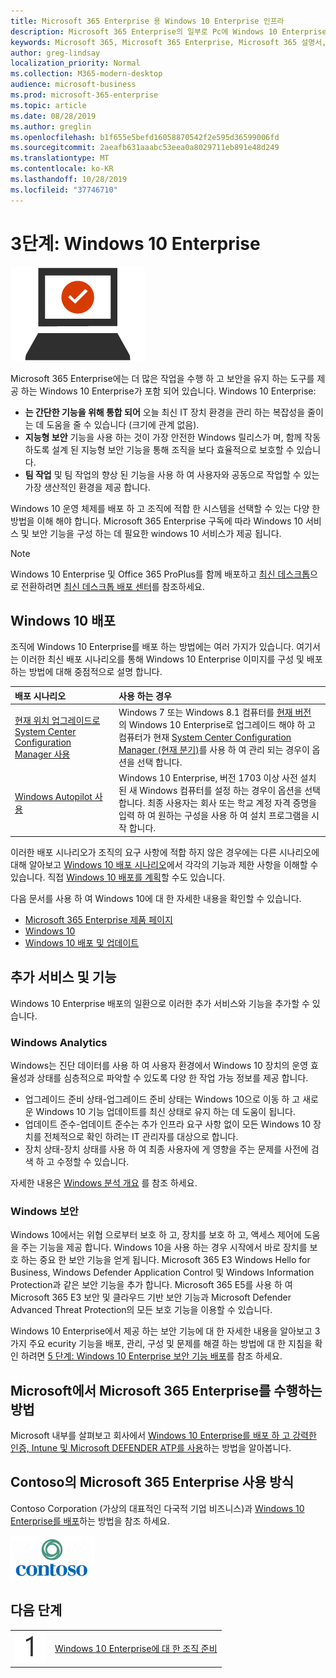 ```yaml
---
title: Microsoft 365 Enterprise 용 Windows 10 Enterprise 인프라
description: Microsoft 365 Enterprise의 일부로 Pc에 Windows 10 Enterprise를 배포 하는 데 필요한 단계에 대 한 간략 한 지침을 제공 합니다.
keywords: Microsoft 365, Microsoft 365 Enterprise, Microsoft 365 설명서, Windows 10 Enterprise, 배포
author: greg-lindsay
localization_priority: Normal
ms.collection: M365-modern-desktop
audience: microsoft-business
ms.prod: microsoft-365-enterprise
ms.topic: article
ms.date: 08/28/2019
ms.author: greglin
ms.openlocfilehash: b1f655e5befd16058870542f2e595d36599006fd
ms.sourcegitcommit: 2aeafb631aaabc53eea0a8029711eb891e48d249
ms.translationtype: MT
ms.contentlocale: ko-KR
ms.lasthandoff: 10/28/2019
ms.locfileid: "37746710"
---
```

# <a name="phase-3-windows-10-enterprise"></a>3단계: Windows 10 Enterprise

![3단계: Windows 10 Enterprise](./media/deploy-foundation-infrastructure/win10enterprise_icon.png)

Microsoft 365 Enterprise에는 더 많은 작업을 수행 하 고 보안을 유지 하는 도구를 제공 하는 Windows 10 Enterprise가 포함 되어 있습니다. Windows 10 Enterprise:

- **는 간단한 기능을 위해 통합 되어** 오늘 최신 IT 장치 환경을 관리 하는 복잡성을 줄이는 데 도움을 줄 수 있습니다 (크기에 관계 없음).
- **지능형 보안** 기능을 사용 하는 것이 가장 안전한 Windows 릴리스가 며, 함께 작동 하도록 설계 된 지능형 보안 기능을 통해 조직을 보다 효율적으로 보호할 수 있습니다.
- **팀 작업** 및 팀 작업의 향상 된 기능을 사용 하 여 사용자와 공동으로 작업할 수 있는 가장 생산적인 환경을 제공 합니다.

Windows 10 운영 체제를 배포 하 고 조직에 적합 한 시스템을 선택할 수 있는 다양 한 방법을 이해 해야 합니다. Microsoft 365 Enterprise 구독에 따라 Windows 10 서비스 및 보안 기능을 구성 하는 데 필요한 windows 10 서비스가 제공 됩니다.

>[!Note]
>Windows 10 Enterprise 및 Office 365 ProPlus를 함께 배포하고 [최신 데스크톱](https://www.microsoft.com/microsoft-365/modern-desktop)으로 전환하려면 [최신 데스크톱 배포 센터](https://aka.ms/howtoshift)를 참조하세요.
>

## <a name="windows-10-deployment"></a>Windows 10 배포

조직에 Windows 10 Enterprise를 배포 하는 방법에는 여러 가지가 있습니다. 여기서는 이러한 최신 배포 시나리오를 통해 Windows 10 Enterprise 이미지를 구성 및 배포 하는 방법에 대해 중점적으로 설명 합니다.

| 배포 시나리오 | 사용 하는 경우 |
|:--- |:--- |
| [현재 위치 업그레이드로 System Center Configuration Manager 사용](windows10-deploy-inplaceupgrade.md) | Windows 7 또는 Windows 8.1 컴퓨터를 <a href="https://aka.ms/windows-10-release-information" target="_blank">현재 버전</a> 의 Windows 10 Enterprise로 업그레이드 해야 하 고 컴퓨터가 현재 <a href="https://aka.ms/introtosccm" target="_blank">System Center Configuration Manager (현재 분기)</a>를 사용 하 여 관리 되는 경우이 옵션을 선택 합니다. |
| [Windows Autopilot 사용](windows10-deploy-autopilot.md) | Windows 10 Enterprise, 버전 1703 이상 사전 설치 된 새 Windows 컴퓨터를 설정 하는 경우이 옵션을 선택 합니다. 최종 사용자는 회사 또는 학교 계정 자격 증명을 입력 하 여 원하는 구성을 사용 하 여 설치 프로그램을 시작 합니다. |

이러한 배포 시나리오가 조직의 요구 사항에 적합 하지 않은 경우에는 다른 시나리오에 대해 알아보고 [Windows 10 배포 시나리오](https://docs.microsoft.com/windows/deployment/windows-10-deployment-scenarios)에서 각각의 기능과 제한 사항을 이해할 수 있습니다. 직접 <a href="https://aka.ms/planforwin10deployment" target="_blank">Windows 10 배포를 계획</a>할 수도 있습니다.

다음 문서를 사용 하 여 Windows 10에 대 한 자세한 내용을 확인할 수 있습니다.

- [Microsoft 365 Enterprise 제품 페이지](https://www.microsoft.com/microsoft-365/enterprise)
- [Windows 10](https://docs.microsoft.com/windows/windows-10)
- [Windows 10 배포 및 업데이트](https://docs.microsoft.com/windows/deployment/)


## <a name="additional-services-and-features"></a>추가 서비스 및 기능
Windows 10 Enterprise 배포의 일환으로 이러한 추가 서비스와 기능을 추가할 수 있습니다.

### <a name="windows-analytics"></a>Windows Analytics

Windows는 진단 데이터를 사용 하 여 사용자 환경에서 Windows 10 장치의 운영 효율성과 상태를 심층적으로 파악할 수 있도록 다양 한 작업 가능 정보를 제공 합니다.

* 업그레이드 준비 상태-업그레이드 준비 상태는 Windows 10으로 이동 하 고 새로운 Windows 10 기능 업데이트를 최신 상태로 유지 하는 데 도움이 됩니다. 
* 업데이트 준수-업데이트 준수는 추가 인프라 요구 사항 없이 모든 Windows 10 장치를 전체적으로 확인 하려는 IT 관리자를 대상으로 합니다.
* 장치 상태-장치 상태를 사용 하 여 최종 사용자에 게 영향을 주는 문제를 사전에 검색 하 고 수정할 수 있습니다.

자세한 내용은 [Windows 분석 개요](https://docs.microsoft.com/windows/deployment/update/windows-analytics-overview) 를 참조 하세요.

### <a name="windows-security"></a>Windows 보안

Windows 10에서는 위협 으로부터 보호 하 고, 장치를 보호 하 고, 액세스 제어에 도움을 주는 기능을 제공 합니다. Windows 10을 사용 하는 경우 시작에서 바로 장치를 보호 하는 중요 한 보안 기능을 얻게 됩니다. Microsoft 365 E3 Windows Hello for Business, Windows Defender Application Control 및 Windows Information Protection과 같은 보안 기능을 추가 합니다. Microsoft 365 E5를 사용 하 여 Microsoft 365 E3 보안 및 클라우드 기반 보안 기능과 Microsoft Defender Advanced Threat Protection의 모든 보호 기능을 이용할 수 있습니다. 

Windows 10 Enterprise에서 제공 하는 보안 기능에 대 한 자세한 내용을 알아보고 3 가지 주요 ecurity 기능을 배포, 관리, 구성 및 문제를 해결 하는 방법에 대 한 지침을 확인 하려면 [5 단계: Windows 10 Enterprise 보안 기능 배포](windows10-enable-security-features.md)를 참조 하세요.

## <a name="how-microsoft-does-microsoft-365-enterprise"></a>Microsoft에서 Microsoft 365 Enterprise를 수행하는 방법

Microsoft 내부를 살펴보고 회사에서 [Windows 10 Enterprise를 배포 하 고 강력한 인증, Intune 및 Microsoft DEFENDER ATP를 사용](https://www.microsoft.com/en-us/itshowcase/deploying-and-managing-microsoft-365#primaryR6)하는 방법을 알아봅니다.

## <a name="how-contoso-did-microsoft-365-enterprise"></a>Contoso의 Microsoft 365 Enterprise 사용 방식

Contoso Corporation (가상의 대표적인 다국적 기업 비즈니스)과 [Windows 10 Enterprise를 배포](contoso-win10.md)하는 방법을 참조 하세요.

![Contoso Corporation](./media/contoso-overview/contoso-icon.png)

## <a name="next-step"></a>다음 단계

|||
|:-------|:-----|
|![1단계](./media/stepnumbers/Step1.png)| [Windows 10 Enterprise에 대 한 조직 준비](windows10-prepare-your-org.md) |
